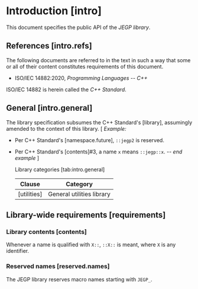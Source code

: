 # Introduction                                                           [intro]

This document specifies the public API of the _JEGP library_.

## References                                                       [intro.refs]

The following documents are referred to in the text
in such a way that some or all of their content
constitutes requirements of this document.

- ISO/IEC 14882:2020, _Programming Languages -- C++_

ISO/IEC 14882 is herein called the _C++ Standard_.

## General                                                       [intro.general]

The library specification subsumes the C++ Standard's [library],
assumingly amended to the context of this library.
[ _Example:_
- Per C++ Standard's [namespace.future], `::jegp2` is reserved.
- Per C++ Standard's [contents]#3, a name `x` means `::jegp::x`.
-- _end example_ ]

   Library categories      [tab:intro.general]

   | Clause      | Category                  |
   | ----------- | ------------------------- |
   | [utilities] | General utilities library |

## Library-wide requirements                                      [requirements]

### Library contents                                                  [contents]

Whenever a name is qualified with `X::`,
`::X::` is meant,
where `X` is any identifier.

### Reserved names                                              [reserved.names]

The JEGP library reserves macro names starting with `JEGP_`.
